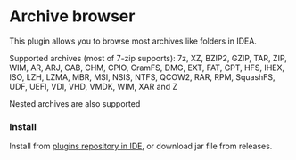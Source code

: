 # Archive browser
This plugin allows you to browse most archives like folders in IDEA.

Supported archives (most of 7-zip supports): 7z, XZ, BZIP2, GZIP, TAR, ZIP, WIM, AR, ARJ, CAB, CHM, CPIO, CramFS, DMG,
EXT, FAT, GPT, HFS, IHEX, ISO, LZH, LZMA, MBR, MSI, NSIS, NTFS, QCOW2, RAR, RPM, SquashFS, UDF, UEFI, VDI, VHD, VMDK,
WIM, XAR and Z

Nested archives are also supported
### Install

Install from [plugins repository in IDE](https://plugins.jetbrains.com/plugin/9491-archive-browser), or download jar
file from releases.
